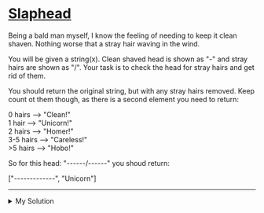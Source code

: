 # [Slaphead](https://www.codewars.com/kata/57efab9acba9daa4d1000b30)

Being a bald man myself, I know the feeling of needing to keep it clean shaven. Nothing worse that a stray hair waving
in the wind.

You will be given a string(x). Clean shaved head is shown as "-" and stray hairs are shown as "/". Your task is to check
the head for stray hairs and get rid of them.

You should return the original string, but with any stray hairs removed. Keep count ot them though, as there is a second
element you need to return:

0 hairs --> "Clean!"  
1 hair --> "Unicorn!"  
2 hairs --> "Homer!"  
3-5 hairs --> "Careless!"  
\>5 hairs --> "Hobo!"

So for this head: "------/------" you shoud return:

\["-------------", "Unicorn"\]

---

<details><summary>My Solution</summary>

```js
function bald(x) {
  let hairStr = ['Clean!', 'Unicorn!', 'Homer!', 'Careless!', 'Careless!', 'Careless!', 'Hobo!']
  let hairCount = (x.match(/\//g) || []).length

  return [x.replace(/\//g, '-'), hairCount > 5 ? hairStr[6] : hairStr[hairCount]]
}
```

</details>
